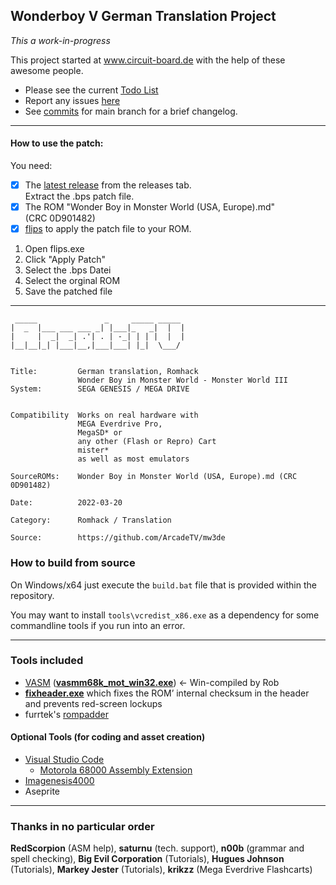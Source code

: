 ## Wonderboy V German Translation Project
_This a work-in-progress_

This project started at www.circuit-board.de with the help of these awesome people.

- Please see the current [Todo List](https://github.com/ArcadeTV/mw3de/blob/main/info/TODO.md)
- Report any issues [here](https://github.com/ArcadeTV/mw3de/issues)
- See [commits](https://github.com/ArcadeTV/mw3de/commits/main) for main branch for a brief changelog.

---

#### How to use the patch:

You need:
- [x] The [latest release](https://github.com/ArcadeTV/mw3de/releases/latest) from the releases tab. <br>Extract the .bps patch file.
- [x] The ROM "Wonder Boy in Monster World (USA, Europe).md"<br>(CRC 0D901482)
- [x] [flips](https://dl.smwcentral.net/11474/floating.zip) to apply the patch file to your ROM.

1. Open flips.exe
2. Click "Apply Patch"
3. Select the .bps Datei
4. Select the orginal ROM
5. Save the patched file

---

```
 _____               _     _____ _____ 
|  _  |___ ___ ___ _| |___|_   _|  |  |
|     |  _|  _| .'| . | -_| | | |  |  |
|__|__|_| |___|__,|___|___| |_|  \___/ 
                             

Title:         German translation, Romhack
               Wonder Boy in Monster World - Monster World III
System:        SEGA GENESIS / MEGA DRIVE
               

Compatibility  Works on real hardware with 
               MEGA Everdrive Pro, 
               MegaSD* or 
               any other (Flash or Repro) Cart
               mister*
               as well as most emulators

SourceROMs:    Wonder Boy in Monster World (USA, Europe).md (CRC 0D901482)

Date:          2022-03-20

Category:      Romhack / Translation
               
Source:        https://github.com/ArcadeTV/mw3de
```

### How to build from source

On Windows/x64 just execute the `build.bat` file that is provided within the repository.

You may want to install `tools\vcredist_x86.exe` as a dependency for some commandline tools if you run into an error.

---

### Tools included

* [VASM](http://sun.hasenbraten.de/vasm/) (**[vasmm68k_mot_win32.exe](http://www.alphatron.co.uk/vasm/)**) <- Win-compiled by Rob
* **[fixheader.exe](https://github.com/sonicretro/s2disasm/raw/master/win32/fixheader.exe)** which fixes the ROM’ internal checksum in the header and prevents red-screen lockups
* furrtek's [rompadder](http://furrtek.free.fr/noclass/neogeo/pad.c)



#### Optional Tools (for coding and asset creation)

* [Visual Studio Code](https://code.visualstudio.com/)
  * [Motorola 68000 Assembly Extension](https://marketplace.visualstudio.com/items?itemName=clcxce.motorola-68k-assembly)
* [Imagenesis4000](http://devster.monkeeh.com/sega/imagenesis/)
* Aseprite

---

### Thanks in no particular order

**RedScorpion** (ASM help), **saturnu** (tech. support), **n00b** (grammar and spell checking), **Big Evil Corporation** (Tutorials), **Hugues Johnson** (Tutorials), **Markey Jester** (Tutorials), **krikzz** (Mega Everdrive Flashcarts)